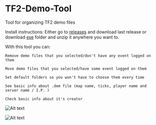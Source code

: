 # TF2-Demo-Tool
Tool for organizing TF2 demo files

Install instructions:
    Either go to [releases](https://github.com/stepanex/TF2-Demo-Tool/releases) and download last release or download [exe](https://github.com/stepanex/TF2-Demo-Tool/tree/master/exe) folder and unzip it anywhere you want to.

With this tool you can:

    Remove demo files that you selected/don't have any event logged on them
    
    Move demo files that you selected/have some event logged on them
    
    Set default folders so you won't have to choose them every time
    
    See basic info about .dem file (map name, ticks, player name and server name / I.P. )
    
    Check basic info about it's creator


![Alt text](http://i.imgur.com/X9Q0uHw.png "")

![Alt text](http://i.imgur.com/VRviZZl.png "")
